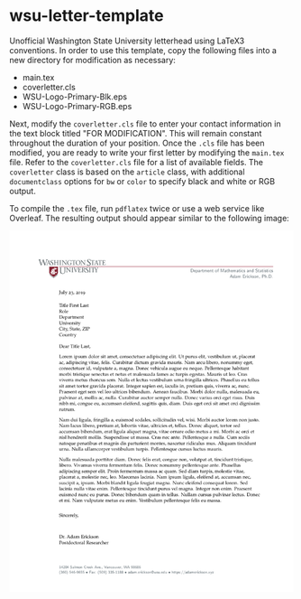 # wsu-letter-template

Unofficial Washington State University letterhead using LaTeX3 conventions. In order to use this template, copy the following files into a new directory for modification as necessary:

* main.tex
* coverletter.cls
* WSU-Logo-Primary-Blk.eps
* WSU-Logo-Primary-RGB.eps

Next, modify the `coverletter.cls` file to enter your contact information in the text block titled "FOR MODIFICATION". This will remain constant throughout the duration of your position. Once the `.cls` file has been modified, you are ready to write your first letter by modifying the `main.tex` file. Refer to the `coverletter.cls` file for a list of available fields. The `coverletter` class is based on the `article` class, with additional `documentclass` options for `bw` or `color` to specify black and white or RGB output.

To compile the `.tex` file, run `pdflatex` twice or use a web service like Overleaf. The resulting output should appear similar to the following image:

<p align="center">
  <img src="img.png")>
</p>
